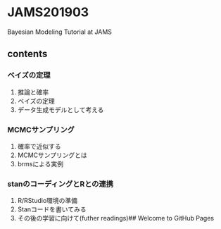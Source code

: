 # JAMS201903
Bayesian Modeling Tutorial at JAMS

## contents

### ベイズの定理

  1. 推論と確率
  2. ベイズの定理
  3. データ生成モデルとして考える
  
### MCMCサンプリング

  1. 確率で近似する
  2. MCMCサンプリングとは
  3. brmsによる実例
  
### stanのコーディングとRとの連携

  1. R/RStudio環境の準備
  2. Stanコードを書いてみる
  3. その後の学習に向けて(futher readings)## Welcome to GitHub Pages

